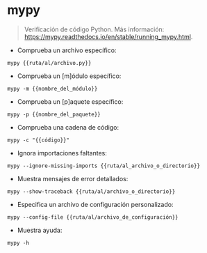 # mypy

> Verificación de código Python.
> Más información: <https://mypy.readthedocs.io/en/stable/running_mypy.html>.

- Comprueba un archivo específico:

`mypy {{ruta/al/archivo.py}}`

- Comprueba un [m]ódulo específico:

`mypy -m {{nombre_del_módulo}}`

- Comprueba un [p]aquete específico:

`mypy -p {{nombre_del_paquete}}`

- Comprueba una cadena de código:

`mypy -c "{{código}}"`

- Ignora importaciones faltantes:

`mypy --ignore-missing-imports {{ruta/al_archivo_o_directorio}}`

- Muestra mensajes de error detallados:

`mypy --show-traceback {{ruta/al/archivo_o_directorio}}`

- Especifica un archivo de configuración personalizado:

`mypy --config-file {{ruta/al/archivo_de_configuración}}`

- Muestra ayuda:

`mypy -h`
